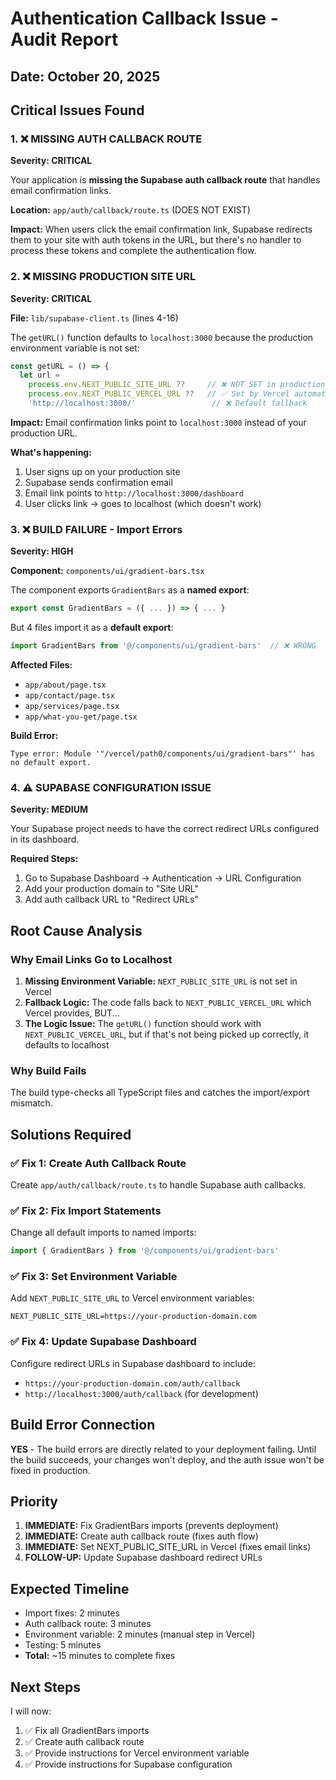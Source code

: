 # Authentication Callback Issue - Audit Report

## Date: October 20, 2025

## Critical Issues Found

### 1. ❌ MISSING AUTH CALLBACK ROUTE
**Severity: CRITICAL**

Your application is **missing the Supabase auth callback route** that handles email confirmation links.

**Location:** `app/auth/callback/route.ts` (DOES NOT EXIST)

**Impact:** When users click the email confirmation link, Supabase redirects them to your site with auth tokens in the URL, but there's no handler to process these tokens and complete the authentication flow.

### 2. ❌ MISSING PRODUCTION SITE URL
**Severity: CRITICAL**

**File:** `lib/supabase-client.ts` (lines 4-16)

The `getURL()` function defaults to `localhost:3000` because the production environment variable is not set:

```typescript
const getURL = () => {
  let url =
    process.env.NEXT_PUBLIC_SITE_URL ??     // ❌ NOT SET in production
    process.env.NEXT_PUBLIC_VERCEL_URL ??   // ✅ Set by Vercel automatically
    'http://localhost:3000/'                 // ❌ Default fallback
```

**Impact:** Email confirmation links point to `localhost:3000` instead of your production URL.

**What's happening:**
1. User signs up on your production site
2. Supabase sends confirmation email
3. Email link points to `http://localhost:3000/dashboard`
4. User clicks link → goes to localhost (which doesn't work)

### 3. ❌ BUILD FAILURE - Import Errors
**Severity: HIGH**

**Component:** `components/ui/gradient-bars.tsx`

The component exports `GradientBars` as a **named export**:
```typescript
export const GradientBars = ({ ... }) => { ... }
```

But 4 files import it as a **default export**:
```typescript
import GradientBars from '@/components/ui/gradient-bars'  // ❌ WRONG
```

**Affected Files:**
- `app/about/page.tsx`
- `app/contact/page.tsx`
- `app/services/page.tsx`
- `app/what-you-get/page.tsx`

**Build Error:**
```
Type error: Module '"/vercel/path0/components/ui/gradient-bars"' has no default export.
```

### 4. ⚠️ SUPABASE CONFIGURATION ISSUE
**Severity: MEDIUM**

Your Supabase project needs to have the correct redirect URLs configured in its dashboard.

**Required Steps:**
1. Go to Supabase Dashboard → Authentication → URL Configuration
2. Add your production domain to "Site URL"
3. Add auth callback URL to "Redirect URLs"

## Root Cause Analysis

### Why Email Links Go to Localhost

1. **Missing Environment Variable:** `NEXT_PUBLIC_SITE_URL` is not set in Vercel
2. **Fallback Logic:** The code falls back to `NEXT_PUBLIC_VERCEL_URL` which Vercel provides, BUT...
3. **The Logic Issue:** The `getURL()` function should work with `NEXT_PUBLIC_VERCEL_URL`, but if that's not being picked up correctly, it defaults to localhost

### Why Build Fails

The build type-checks all TypeScript files and catches the import/export mismatch.

## Solutions Required

### ✅ Fix 1: Create Auth Callback Route
Create `app/auth/callback/route.ts` to handle Supabase auth callbacks.

### ✅ Fix 2: Fix Import Statements
Change all default imports to named imports:
```typescript
import { GradientBars } from '@/components/ui/gradient-bars'
```

### ✅ Fix 3: Set Environment Variable
Add `NEXT_PUBLIC_SITE_URL` to Vercel environment variables:
```
NEXT_PUBLIC_SITE_URL=https://your-production-domain.com
```

### ✅ Fix 4: Update Supabase Dashboard
Configure redirect URLs in Supabase dashboard to include:
- `https://your-production-domain.com/auth/callback`
- `http://localhost:3000/auth/callback` (for development)

## Build Error Connection

**YES** - The build errors are directly related to your deployment failing. Until the build succeeds, your changes won't deploy, and the auth issue won't be fixed in production.

## Priority

1. **IMMEDIATE:** Fix GradientBars imports (prevents deployment)
2. **IMMEDIATE:** Create auth callback route (fixes auth flow)
3. **IMMEDIATE:** Set NEXT_PUBLIC_SITE_URL in Vercel (fixes email links)
4. **FOLLOW-UP:** Update Supabase dashboard redirect URLs

## Expected Timeline

- Import fixes: 2 minutes
- Auth callback route: 3 minutes
- Environment variable: 2 minutes (manual step in Vercel)
- Testing: 5 minutes
- **Total:** ~15 minutes to complete fixes

## Next Steps

I will now:
1. ✅ Fix all GradientBars imports
2. ✅ Create auth callback route
3. ✅ Provide instructions for Vercel environment variable
4. ✅ Provide instructions for Supabase configuration

